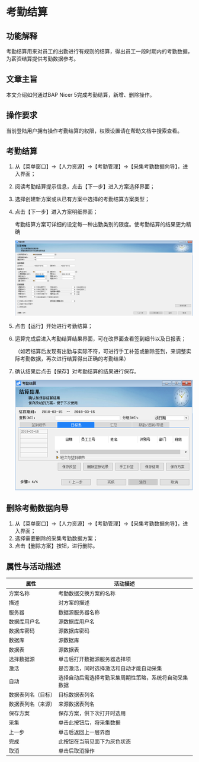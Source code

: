 # 考勤结算

## 功能解释

考勤结算用来对员工的出勤进行有规则的结算，得出员工一段时期内的考勤数据，为薪资结算提供考勤数据参考。

## 文章主旨

本文介绍如何通过BAP Nicer 5完成考勤结算，新增、删除操作。

## 操作要求

当前登陆用户拥有操作考勤结算的权限，权限设置请在帮助文档中搜索查看。

## 考勤结算

1. 从【菜单窗口】->【人力资源】->【考勤管理】->【采集考勤数据向导】，进入界面；

2. 阅读考勤结算提示信息，点击【下一步】进入方案选择界面；

3. 选择创建新方案或从已有方案中选择的考勤结算方案类型；

4. 点击【下一步】进入方案明细界面；

   考勤结算方案可详细的设定每一种出勤类别的限度。使考勤结算的结果更为精确

   ![](images/kqjs1.png)

5. 点击【运行】开始进行考勤结算；

6. 运算完成后进入考勤结算结果界面，可在改界面查看签到细节以及日报表；

   （如若结算后发现有出勤与实际不符，可进行手工补签或删除签到，来调整实际考勤数据，再次进行结算得出正确的考勤结果）

7. 确认结果后点击【保存】对考勤结算的结果进行保存。

   ![](images/kqjs2.png)

## 删除考勤数据向导

1. 从【菜单窗口】->【人力资源】->【考勤管理】->【采集考勤数据向导】，进入界面；
2. 选择需要删除的采集考勤数据方案；
3. 点击【删除方案】按钮，进行删除。

## 属性与活动描述

| **属性**           | **活动描述**                                           |
| ------------------ | ------------------------------------------------------ |
| 方案名称           | 考勤数据交换方案的名称                                 |
| 描述               | 对方案的描述                                           |
| 服务器             | 数据源服务器名称                                       |
| 数据库用户名       | 源数据库用户名                                         |
| 数据库密码         | 源数据库密码                                           |
| 数据库             | 源数据库                                               |
| 数据表             | 源数据表                                               |
| 选择数据源         | 单击后打开数据源服务器选择项                           |
| 激活               | 是否激活，同时选择激活和自动才能自动采集               |
| 自动               | 选择自动后需选择考勤采集周期性策略，系统将自动采集数据 |
| 数据表列名（目标） | 目标数据表列名                                         |
| 数据表列名（来源） | 来源数据表列名                                         |
| 保存方案           | 保存方案，供下次打开时选用                             |
| 采集               | 单击此按钮后，将采集数据                               |
| 上一步             | 单击后返回上一层界面                                   |
| 完成               | 此按钮在当前见面下为灰色状态                           |
| 取消               | 单击后取消操作                                         |